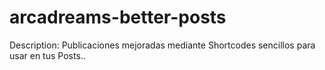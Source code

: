 # arcadreams-better-posts
Description: Publicaciones mejoradas mediante Shortcodes sencillos para usar en tus Posts..

